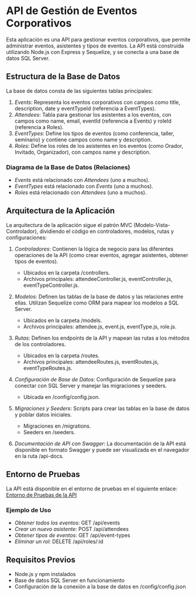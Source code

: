 # API de Gestión de Eventos Corporativos

Esta aplicación es una API para gestionar eventos corporativos, que permite administrar eventos, asistentes y tipos de eventos. La API está construida utilizando Node.js con Express y Sequelize, y se conecta a una base de datos SQL Server.

## Estructura de la Base de Datos

La base de datos consta de las siguientes tablas principales:

1. *Events*: Representa los eventos corporativos con campos como title, description, date y eventTypeId (referencia a EventTypes).
2. *Attendees*: Tabla para gestionar los asistentes a los eventos, con campos como name, email, eventId (referencia a Events) y roleId (referencia a Roles).
3. *EventTypes*: Define los tipos de eventos (como conferencia, taller, seminario) y contiene campos como name y description.
4. *Roles*: Define los roles de los asistentes en los eventos (como Orador, Invitado, Organizador), con campos name y description.

### Diagrama de la Base de Datos (Relaciones)


- *Events* está relacionado con *Attendees* (uno a muchos).
- *EventTypes* está relacionado con *Events* (uno a muchos).
- *Roles* está relacionado con *Attendees* (uno a muchos).

## Arquitectura de la Aplicación

La arquitectura de la aplicación sigue el patrón MVC (Modelo-Vista-Controlador), dividiendo el código en controladores, modelos, rutas y configuraciones:

1. *Controladores*: Contienen la lógica de negocio para las diferentes operaciones de la API (como crear eventos, agregar asistentes, obtener tipos de eventos).
   - Ubicados en la carpeta /controllers.
   - Archivos principales: attendeeController.js, eventController.js, eventTypeController.js.

2. *Modelos*: Definen las tablas de la base de datos y las relaciones entre ellas. Utilizan Sequelize como ORM para mapear los modelos a SQL Server.
   - Ubicados en la carpeta /models.
   - Archivos principales: attendee.js, event.js, eventType.js, role.js.

3. *Rutas*: Definen los endpoints de la API y mapean las rutas a los métodos de los controladores.
   - Ubicados en la carpeta /routes.
   - Archivos principales: attendeeRoutes.js, eventRoutes.js, eventTypeRoutes.js.

4. *Configuración de Base de Datos*: Configuración de Sequelize para conectar con SQL Server y manejar las migraciones y seeders.
   - Ubicada en /config/config.json.
   
5. *Migraciones y Seeders*: Scripts para crear las tablas en la base de datos y poblar datos iniciales.
   - Migraciones en /migrations.
   - Seeders en /seeders.

6. *Documentación de API con Swagger*: La documentación de la API está disponible en formato Swagger y puede ser visualizada en el navegador en la ruta /api-docs.

## Entorno de Pruebas

La API está disponible en el entorno de pruebas en el siguiente enlace:
[Entorno de Pruebas de la API](URL_DE_PRUEBAS)



### Ejemplo de Uso

- *Obtener todos los eventos*: GET /api/events
- *Crear un nuevo asistente*: POST /api/attendees
- *Obtener tipos de eventos*: GET /api/event-types
- *Eliminar un rol*: DELETE /api/roles/:id

## Requisitos Previos

- Node.js y npm instalados
- Base de datos SQL Server en funcionamiento
- Configuración de la conexión a la base de datos en /config/config.json